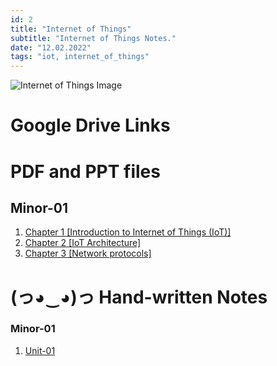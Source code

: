 ```yaml
---
id: 2
title: "Internet of Things"
subtitle: "Internet of Things Notes."
date: "12.02.2022"
tags: "iot, internet_of_things"
---
```


![Internet of Things Image](https://news.mit.edu/sites/default/files/styles/news_article__image_gallery/public/images/202011/MIT-Tiny-AI-01_0.jpg?itok=chf7f8K1)

# Google Drive Links

# PDF and PPT files

## Minor-01 
1. [Chapter 1 [Introduction to Internet of Things (IoT)]](https://docs.google.com/presentation/d/1YFBsN8KEjisl2IvaEo0Eg6u0AG_8wLf6/edit?usp=sharing&ouid=107106565216680555783&rtpof=true&sd=true) 
2. [Chapter 2 [IoT Architecture]](https://docs.google.com/presentation/d/1_D-xSSm5MOL2AJnqOhQ4n_x6YDWoV1OF/edit?usp=sharing&ouid=107106565216680555783&rtpof=true&sd=true)
3. [Chapter 3 [Network protocols]](https://docs.google.com/presentation/d/1MyPTaQ_K63qDScq74EAXjOn3-hV1q3lh/edit?usp=sharing&ouid=107106565216680555783&rtpof=true&sd=true)

# (っ◕‿◕)っ Hand-written Notes 

### Minor-01
1. [Unit-01](https://drive.google.com/file/d/1DaVA7K7pzm0xVSbCmPYZJZIzzIL9IWoM/view?usp=sharing)


